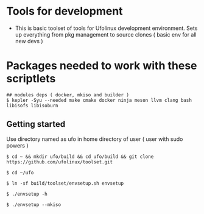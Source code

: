 # Tools for development

* This is basic toolset of tools for Ufolinux development environment. Sets up everything from pkg management to source clones ( basic env for all new devs )

# Packages needed to work with these scriptlets

```
## modules deps ( docker, mkiso and builder )
$ kepler -Syu --needed make cmake docker ninja meson llvm clang bash libisofs libisoburn
```

## Getting started

Use directory named as ufo in home directory of user ( user with sudo powers )

```
$ cd ~ && mkdir ufo/build && cd ufo/build && git clone https://github.com/ufolinux/toolset.git

$ cd ~/ufo

$ ln -sf build/toolset/envsetup.sh envsetup

$ ./envsetup -h

$ ./envsetup --mkiso
```
